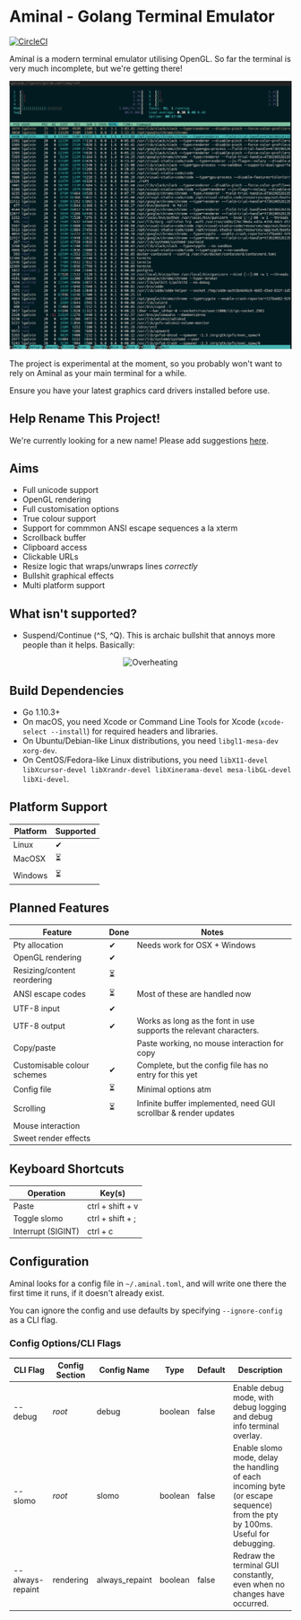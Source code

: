 # Aminal - Golang Terminal Emulator
[![CircleCI](https://circleci.com/gh/liamg/aminal/tree/master.svg?style=svg)](https://circleci.com/gh/liamg/aminal/tree/master)

Aminal is a modern terminal emulator utilising OpenGL. So far the terminal is very much incomplete, but we're getting there!

![Example screenshot](demo.png)

The project is experimental at the moment, so you probably won't want to rely on Aminal as your main terminal for a while.

Ensure you have your latest graphics card drivers installed before use.

## Help Rename This Project!

We're currently looking for a new name! Please add suggestions [here](https://github.com/liamg/aminal/issues/2).

## Aims

- Full unicode support
- OpenGL rendering
- Full customisation options
- True colour support
- Support for commmon ANSI escape sequences a la xterm
- Scrollback buffer
- Clipboard access
- Clickable URLs
- Resize logic that wraps/unwraps lines _correctly_
- Bullshit graphical effects
- Multi platform support

## What isn't supported?

- Suspend/Continue (\^S, \^Q). This is archaic bullshit that annoys more people than it helps. Basically:

<p align="center">
<img alt="Overheating" src="https://imgs.xkcd.com/comics/workflow.png"/>
</p>


## Build Dependencies

- Go 1.10.3+
- On macOS, you need Xcode or Command Line Tools for Xcode (`xcode-select --install`) for required headers and libraries.
- On Ubuntu/Debian-like Linux distributions, you need `libgl1-mesa-dev xorg-dev`.
- On CentOS/Fedora-like Linux distributions, you need `libX11-devel libXcursor-devel libXrandr-devel libXinerama-devel mesa-libGL-devel libXi-devel`.


## Platform Support

| Platform | Supported  |
|----------|------------|
| Linux    | ✔
| MacOSX   | ⏳
| Windows  | ⏳


## Planned Features

| Feature                     | Done | Notes |
|-----------------------------|------|-------|
| Pty allocation              | ✔    | Needs work for OSX + Windows
| OpenGL rendering            | ✔    |
| Resizing/content reordering | ⏳    | 
| ANSI escape codes           | ⏳    | Most of these are handled now
| UTF-8 input                 | ✔    | 
| UTF-8 output                | ✔    | Works as long as the font in use supports the relevant characters.
| Copy/paste                  |      | Paste working, no mouse interaction for copy
| Customisable colour schemes | ✔    | Complete, but the config file has no entry for this yet 
| Config file                 | ⏳    | Minimal options atm
| Scrolling                   | ⏳    | Infinite buffer implemented, need GUI scrollbar & render updates
| Mouse interaction           |      | 
| Sweet render effects        |      | 

## Keyboard Shortcuts

| Operation          | Key(s)              |
|--------------------|---------------------|
| Paste              | ctrl + shift + v
| Toggle slomo       | ctrl + shift + ;
| Interrupt (SIGINT) | ctrl + c

## Configuration

Aminal looks for a config file in `~/.aminal.toml`, and will write one there the first time it runs, if it doesn't already exist.

You can ignore the config and use defaults by specifying `--ignore-config` as a CLI flag.

### Config Options/CLI Flags

| CLI Flag           | Config Section      | Config Name            | Type    | Default      | Description |
|--------------------|---------------------|------------------------|---------|--------------|-------------|
| --debug            | _root_              | debug                  | boolean | false        | Enable debug mode, with debug logging and debug info terminal overlay.
| --slomo            | _root_              | slomo                  | boolean | false        | Enable slomo mode, delay the handling of each incoming byte (or escape sequence) from the pty by 100ms. Useful for debugging.
| --always-repaint   | rendering           | always_repaint         | boolean | false        | Redraw the terminal GUI constantly, even when no changes have occurred.



